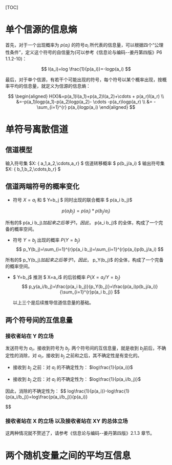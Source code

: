 [TOC]



# **单个信源的信息熵**

首先，对于一个出现概率为 $p(a_i)$ 的符号$a_i$ 所代表的信息量，可以根据四个“公理性条件”，定义这个符号的自信量为(可以参考《信息论与编码--姜丹第四版》P6  1.1.2-10)：

$$
I(a_i)=log \frac{1}{p(a_i)}=-logp(a_i)
$$

最后，对于单个信源，有若干个可能出现的符号，每个符号以某个概率出现，按概率平均的信息量，就定义为信源的信息熵：

$$
\begin{aligned} 
H(X)&=p(a_1)I(a_1)+p(a_2)I(a_2)+\cdots  + p(a_r)I(a_r) \\
    &=-p(a_1)logp(a_1)-p(a_2)logp(a_2)- \cdots -p(a_r)logp(a_r) \\
    &= -\sum_{i=1}^{r} p(a_i)logp(a_i)
\end{aligned}
$$

# **单符号离散信道**

## 信道模型

输入符号集 $X: \{ a_1,a_2,\cdots,a_r\} $
信道转移概率 $ p(b_j/a_i) $
输出符号集 $X: \{ b_1,b_2,\cdots,b_r\} $

## 信道两端符号的概率变化

* 符号 $X=a_i$ 和 $ Y=b_j $ 同时出现的联合概率 $  p(a_i b_j)$

$$
p(a_i b_j)=p(a_i)*p(b_j/a_i)
$$

所有的$  p(a_i b_j)$加起来之后等于 1，因此，$  p(a_i b_j)$ 的全体，构成了一个完备的概率空间。

* 符号 $Y=b_j$ 出现的概率 $P\{Y=b_j\}$
  $$
  p_Y(b_j)=\sum_{i=1}^{r}p(a_i b_j)=\sum_{i=1}^{r}p(a_i)p(b_j/a_i)
  $$

所有的$  p_Y(b_j)$加起来之后等于 1，因此，$  p_Y(b_j)$ 的全体，构成了一个完备的概率空间。

* $ Y=b_j$  推测 $ X=a_i$ 的后验概率 $P\{X=a_i/Y=b_j\}$ 
  $$
  p_y(a_i/b_j)=\frac{p(a_i b_j)}{p_Y(b_j)}=\frac{p(a_i)p(b_j/a_i)}{\sum_{i=1}^{r}p(a_i b_j)}
  $$
  

  以上三个是后续推导信道信息量的基础。

  

 ## 两个符号间的互信息量

  ### 接收者站在 Y 的立场

发送符号为 $a_i$，接收到符号为 $b_j$. 两个符号间的互信息量，就是收到 $b_j$前后，不确定性的消除，对 $a_i$，接收到 $b_j$ 之前和之后，其不确定性是有变化的。

* 接收到 $b_j$ 之前：对 $a_i$ 的不确定性为： $log\frac{1}{p(a_i)}$

* 接收到 $b_j$ 之后：对 $a_i$ 的不确定性为： $log\frac{1}{p(a_i/b_j)}$

因此，消除的不确定性为：
$$
log\frac{1}{p(a_i)}-log\frac{1}{p(a_i/b_j)}=log\frac{p(a_i/b_j)}{p(a_i)}

$$


### 接收者站在 X 的立场 以及接收者站在 XY 的总体立场

这两种情况就不赘述了，请参考《信息论与编码--姜丹第四版》2.1.3 章节。

# **两个随机变量之间的平均互信息**